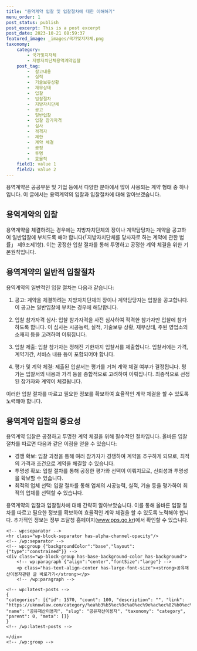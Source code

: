 ```yaml
---
title: "용역계약 입찰 및 입찰절차에 대한 이해하기"
menu_order: 1
post_status: publish
post_excerpt: This is a post excerpt
post_date: 2023-10-21 08:59:37
featured_image: _images/국가및지자체.png
taxonomy:
    category:
        - 국가및지자체
        - 지방자치단체용역계약입찰
    post_tag:
        -  참고내용
        -  실적
        -  기술보유상황
        -  재무상태
        -  입찰
        -  입찰절차
        -  지방자치단체
        -  공고
        -  일반입찰
        -  입찰 참가자격
        -  심사
        -  적격자
        -  제한
        -  계약 체결
        -  공정
        -  투명
        -  효율적
    field1: value 1
    field2: value 2
---
```



용역계약은 공공부문 및 기업 등에서 다양한 분야에서 많이 사용되는 계약 형태 중 하나입니다. 이 글에서는 용역계약의 입찰과 입찰절차에 대해 알아보겠습니다.

## 용역계약의 입찰

용역계약을 체결하려는 경우에는 지방자치단체의 장이나 계약담당자는 계약을 공고하여 일반입찰에 부치도록 해야 합니다(「지방자치단체를 당사자로 하는 계약에 관한 법률」 제9조제1항). 이는 공정한 입찰 절차를 통해 투명하고 공정한 계약 체결을 위한 기본원칙입니다.

## 용역계약의 일반적 입찰절차

용역계약의 일반적인 입찰 절차는 다음과 같습니다:

1. 공고: 계약을 체결하려는 지방자치단체의 장이나 계약담당자는 입찰을 공고합니다. 이 공고는 일반입찰에 부치는 경우에 해당합니다.

2. 입찰 참가자격 심사: 입찰 참가자격을 사전 심사하여 적격한 참가자만 입찰에 참가하도록 합니다. 이 심사는 시공능력, 실적, 기술보유 상황, 재무상태, 주된 영업소의 소재지 등을 고려하여 이뤄집니다.

3. 입찰 제출: 입찰 참가자는 정해진 기한까지 입찰서를 제출합니다. 입찰서에는 가격, 계약기간, 서비스 내용 등이 포함되어야 합니다.

4. 평가 및 계약 체결: 제출된 입찰서는 평가를 거쳐 계약 체결 여부가 결정됩니다. 평가는 입찰서의 내용과 가격 등을 종합적으로 고려하여 이뤄집니다. 최종적으로 선정된 참가자와 계약이 체결됩니다.

이러한 입찰 절차를 따르고 필요한 정보를 확보하여 효율적인 계약 체결을 할 수 있도록 노력해야 합니다.

## 용역계약 입찰의 중요성

용역계약 입찰은 공정하고 투명한 계약 체결을 위해 필수적인 절차입니다. 올바른 입찰 절차를 따르면 다음과 같은 이점을 얻을 수 있습니다:

- 경쟁 확보: 입찰 과정을 통해 여러 참가자가 경쟁하여 계약을 추구하게 되므로, 최적의 가격과 조건으로 계약을 체결할 수 있습니다.
- 투명성 확보: 입찰 절차를 통해 공정한 평가와 선택이 이뤄지므로, 신뢰성과 투명성을 확보할 수 있습니다.
- 최적의 업체 선택: 입찰 절차를 통해 업체의 시공능력, 실적, 기술 등을 평가하여 최적의 업체를 선택할 수 있습니다.

용역계약의 입찰과 입찰절차에 대해 간략히 알아보았습니다. 이를 통해 올바른 입찰 절차를 따르고 필요한 정보를 확보하여 효율적인 계약 체결을 할 수 있도록 노력해야 합니다. 추가적인 정보는 정부 조달청 홈페이지(www.pps.go.kr)에서 확인할 수 있습니다.

    <!-- wp:separator -->
    <hr class="wp-block-separator has-alpha-channel-opacity"/>
    <!-- /wp:separator -->
    <!-- wp:group {"backgroundColor":"base","layout":{"type":"constrained"}} -->
    <div class="wp-block-group has-base-background-color has-background">
        <!-- wp:paragraph {"align":"center","fontSize":"large"} -->
        <p class="has-text-align-center has-large-font-size"><strong>공유재산이용자관련 글 바로가기</strong></p>
        <!-- /wp:paragraph -->
        
    <!-- wp:latest-posts -->
    {
    "categories": [{"id": 1570, "count": 100, "description": "", "link": "https://uknowlaw.com/category/%ea%b3%b5%ec%9c%a0%ec%9e%ac%ec%82%b0%ec%9d%b4%ec%9a%a9%ec%9e%90/", "name": "공유재산이용자", "slug": "공유재산이용자", "taxonomy": "category", "parent": 0, "meta": []}
    }
    <!-- /wp:latest-posts -->
    
    </div>
    <!-- /wp:group -->
    
